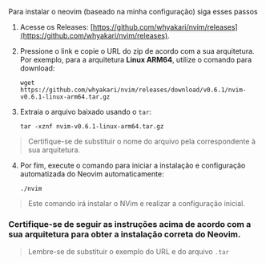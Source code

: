 Para instalar o neovim (baseado na minha configuração) siga esses passos

1. Acesse os Releases: [https://github.com/whyakari/nvim/releases](https://github.com/whyakari/nvim/releases).

2. Pressione o link e copie o URL do zip de acordo com a sua arquitetura. Por exemplo, para a arquitetura **Linux ARM64**, utilize o comando para download:
   ```shell
   wget https://github.com/whyakari/nvim/releases/download/v0.6.1/nvim-v0.6.1-linux-arm64.tar.gz
   ```
3. Extraia o arquivo baixado usando o `tar`:
     ```shell
    tar -xznf nvim-v0.6.1-linux-arm64.tar.gz
    ```
> Certifique-se de substituir o nome do arquivo pela correspondente à sua arquitetura.

4. Por fim, execute o comando para iniciar a instalação e configuração automatizada do Neovim automaticamente:
    ```shell
    ./nvim
    ```
> Este comando irá instalar o NVim e realizar a configuração inicial.

### Certifique-se de seguir as instruções acima de acordo com a sua arquitetura para obter a instalação correta do Neovim.
> Lembre-se de substituir o exemplo do URL e do arquivo `.tar`
